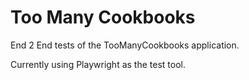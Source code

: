 # Too Many Cookbooks

End 2 End tests of the TooManyCookbooks application.

Currently using Playwright as the test tool.